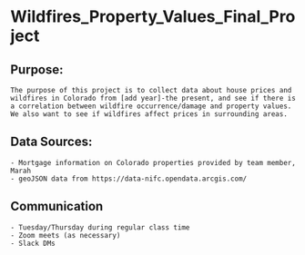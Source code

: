 # Wildfires_Property_Values_Final_Project
## Purpose:
    The purpose of this project is to collect data about house prices and wildfires in Colorado from [add year]-the present, and see if there is a correlation between wildfire occurrence/damage and property values. We also want to see if wildfires affect prices in surrounding areas. 

## Data Sources:
    - Mortgage information on Colorado properties provided by team member, Marah
	- geoJSON data from https://data-nifc.opendata.arcgis.com/

## Communication
    - Tuesday/Thursday during regular class time
    - Zoom meets (as necessary)
    - Slack DMs
